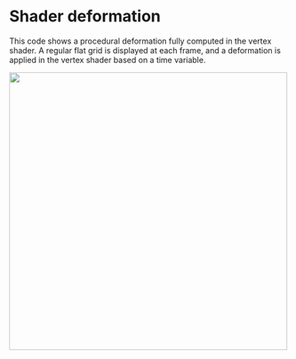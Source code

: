 # Shader deformation

This code shows a procedural deformation fully computed in the vertex shader. A regular flat grid is displayed at each frame, and a deformation is applied in the vertex shader based on a time variable.

<img src="assets/pic.jpg" alt="" width="500px"/>